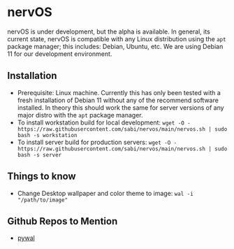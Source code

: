 # nervOS

nervOS is under development, but the alpha is available.  In general, its current state, nervOS is compatible with any Linux distribution using the `apt` package manager; this includes: Debian, Ubuntu, etc. We are using Debian 11 for our development environment.

## Installation
- Prerequisite: Linux machine. Currently this has only been tested with a fresh installation of Debian 11 without any of the recommend software installed.  In theory this should work the same for server versions of any major distro with the `apt` package manager.
- To install workstation build for local development: `wget -O - https://raw.githubusercontent.com/sabi/nervos/main/nervos.sh | sudo bash -s workstation` 
- To install server build for production servers: `wget -O - https://raw.githubusercontent.com/sabi/nervos/main/nervos.sh | sudo bash -s server`

## Things to know
- Change Desktop wallpaper and color theme to image: `wal -i "/path/to/image"`

## Github Repos to Mention
- [pywal](https://github.com/dylanaraps/pywal)
